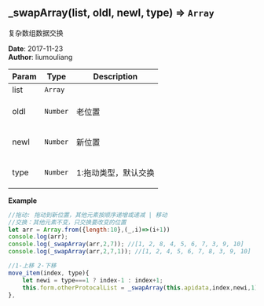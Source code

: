 ## \_swapArray(list, oldI, newI, type) ⇒ <code>Array</code>
<p>复杂数组数据交换</p>

**Date**: 2017-11-23  
**Author**: liumouliang  

| Param | Type | Description |
| --- | --- | --- |
| list | <code>Array</code> |  |
| oldI | <code>Number</code> | <p>老位置</p> |
| newI | <code>Number</code> | <p>新位置</p> |
| type | <code>Number</code> | <p>1:拖动类型，默认交换</p> |

**Example**  
```javascript
//拖动: 拖动到新位置，其他元素按顺序递增或递减 | 移动
//交换：其他元素不变，只交换要改变的位置
let arr = Array.from({length:10},(_,i)=>(i+1))
console.log(arr);
console.log(_swapArray(arr,2,7)); //[1, 2, 8, 4, 5, 6, 7, 3, 9, 10]
console.log(_swapArray(arr,2,7,1)); //[1, 2, 4, 5, 6, 7, 8, 3, 9, 10]

//1-上移 2-下移
move_item(index, type){
    let newi = type===1 ? index-1 : index+1;
    this.form.otherProtocalList = _swapArray(this.apidata,index,newi,1);
},
```
